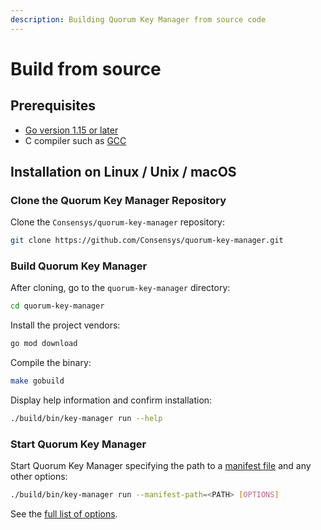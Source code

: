 ```yaml
---
description: Building Quorum Key Manager from source code
---
```


# Build from source

## Prerequisites

- [Go version 1.15 or later](https://golang.org/doc/install)
- C compiler such as [GCC](https://gcc.gnu.org/)

## Installation on Linux / Unix / macOS

### Clone the Quorum Key Manager Repository

Clone the `Consensys/quorum-key-manager` repository:

```bash
git clone https://github.com/Consensys/quorum-key-manager.git
```

### Build Quorum Key Manager

After cloning, go to the `quorum-key-manager` directory:

```bash
cd quorum-key-manager
```

Install the project vendors:

```bash
go mod download
```

Compile the binary:

```bash
make gobuild
```

Display help information and confirm installation:

```bash
./build/bin/key-manager run --help
```

### Start Quorum Key Manager

Start Quorum Key Manager specifying the path to a [manifest file](../HowTo/Use-Manifest-File.md) and any other options:

```bash
./build/bin/key-manager run --manifest-path=<PATH> [OPTIONS]
```

See the [full list of options](../Reference/CLI-Syntax.md).
